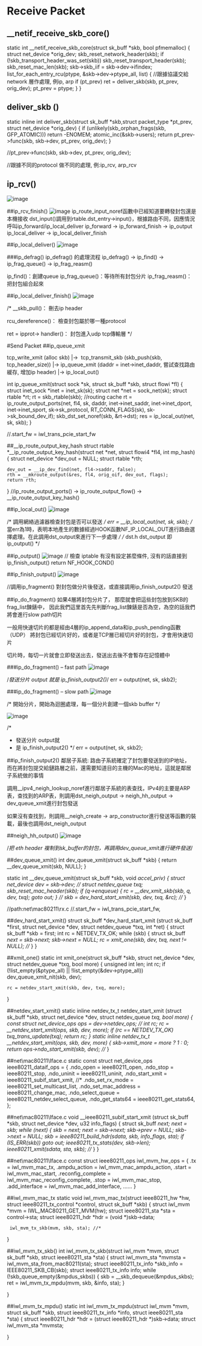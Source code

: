 # Receive Packet
## __netif_receive_skb_core()

static int __netif_receive_skb_core(struct sk_buff *skb, bool pfmemalloc)
{
	struct net_device *orig_dev;
	skb_reset_network_header(skb);
	if (!skb_transport_header_was_set(skb))
		skb_reset_transport_header(skb);
	skb_reset_mac_len(skb);
	skb->skb_iif = skb->dev->ifindex;
	list_for_each_entry_rcu(ptype, &skb->dev->ptype_all, list) 
	{	//跟據協議交給network 層作處理, 例ip, arp
		if (pt_prev)	ret = deliver_skb(skb, pt_prev, orig_dev);			pt_prev = ptype;
	}
}

## deliver_skb ()

static inline int deliver_skb(struct sk_buff *skb,struct packet_type *pt_prev,			      struct net_device *orig_dev)
{
	if (unlikely(skb_orphan_frags(skb, GFP_ATOMIC)))
	return -ENOMEM;
	atomic_inc(&skb->users);
	return pt_prev->func(skb, skb->dev, pt_prev, orig_dev);
}

//pt_prev->func(skb, skb->dev, pt_prev, orig_dev);

//跟據不同的protocol 做不同的處理, 例:ip_rcv, arp_rcv


## ip_rcv()
![image](https://github.com/MKHEYHEYHEY/linux_network_trace_code/blob/master/ip_network/pic/0_ip_rcv.png)

##ip_rcv_finish()
![image](https://github.com/MKHEYHEYHEY/linux_network_trace_code/blob/master/ip_network/pic/1_ip_rcv_finish.png)
ip_route_input_noref函數中已經知道要轉發封包還是本機接收
dst_input()調用到rtable.dst_entry->input()，根據路由不同，因應情況呼叫ip_forward/ip_local_deliver
	ip_forward -> ip_forward_finish -> ip_output
	ip_local_deliver -> ip_local_deliver_finish

##ip_local_deliver()
![image](https://github.com/MKHEYHEYHEY/linux_network_trace_code/blob/master/ip_network/pic/2_ip_local_deliver.png)

###ip_defrag()
ip_defrag() 的處理流程
ip_defrag() -> ip_find() -> ip_frag_queue() -> ip_frag_reasm() 

ip_find()：創建queue
ip_frag_queue()：等待所有封包分片
ip_frag_reasm()：把封包組合起來

##ip_local_deliver_finish()
![image](https://github.com/MKHEYHEYHEY/linux_network_trace_code/blob/master/ip_network/pic/3_ip_local_deliver_finish.png)

/*
__skb_pull()：
刪去ip header

rcu_dereference()：
檢查封包屬於哪一種protocol

ret = ipprot-> handler()：
封包進入udp tcp傳輸層
*/

#Send Packet
##ip_queue_xmit

tcp_write_xmit (alloc skb) 
|->  tcp_transmit_skb (skb_push(skb, tcp_header_size))
      |-> ip_queue_xmit (daddr = inet->inet_daddr, 嘗試查找路由緩存, 增加ip header)
	|-> ip_local_out()

int ip_queue_xmit(struct sock *sk, struct sk_buff *skb, struct flowi *fl)
{
	struct inet_sock *inet = inet_sk(sk);
	struct net *net = sock_net(sk);	struct rtable *rt;
	rt = skb_rtable(skb);				//routing cache
	rt = ip_route_output_ports(net, fl4, sk,
				   daddr, inet->inet_saddr,
				   inet->inet_dport,
				   inet->inet_sport,
				   sk->sk_protocol,
				   RT_CONN_FLAGS(sk),
				   sk->sk_bound_dev_if);
	 skb_dst_set_noref(skb, &rt->dst);
	 res = ip_local_out(net, sk, skb);
}

//.start_fw = iwl_trans_pcie_start_fw

##__ip_route_output_key_hash
struct rtable *__ip_route_output_key_hash(struct net *net, struct flowi4 *fl4,
					  int mp_hash)
{
	struct net_device *dev_out = NULL;
	struct rtable *rth;

	dev_out = __ip_dev_find(net, fl4->saddr, false);
	rth = __mkroute_output(&res, fl4, orig_oif, dev_out, flags);
	return rth;

}
//ip_route_output_ports() -> ip_route_output_flow() -> __ip_route_output_key_hash() 

##ip_local_out()
![image](https://github.com/MKHEYHEYHEY/linux_network_trace_code/blob/master/ip_network/pic/4_ip_local_out.png)

/* 調用網絡過濾器檢查封包是否可以發送 */ 
err = __ip_local_out(net, sk, skb);
/* 當err為1時，表明本地產生的數據經過HOOK函數NF_IP_LOCAL_OUT進行路由選擇處理。在此調用dst_output來進行下一步處理 */ 
/* dst.h dst_output 即 ip_output() */ 

##ip_output()
![image](https://github.com/MKHEYHEYHEY/linux_network_trace_code/blob/master/ip_network/pic/5_ip_output.png)
// 檢查 iptable 有沒有設定甚麼條件, 沒有的話直接到 ip_finish_output() 
return NF_HOOK_COND()

##ip_finish_output()
![image](https://github.com/MKHEYHEYHEY/linux_network_trace_code/blob/master/ip_network/pic/6_ip_finish_output.png)

//調用ip_fragment() 對封包做分片後發送，或直接調用ip_finish_output2() 發送

##ip_do_fragment()
如果4層將封包分片了， 那麼就會把這些封包放到SKB的frag_list鍊錶中， 因此我們這里首先先判斷frag_list鍊錶是否為空，為空的話我們將會進行slow path切片

一般用快速切片的都是經由4層的ip_append_data和ip_push_pending函數（UDP） 將封包已經切片好的，或者是TCP層已經切片好的封包，才會用快速切片

切片時，每切一片就會立即發送出去，發送出去後不會暫存在記憶體中

###ip_do_fragment() – fast path
![image](https://github.com/MKHEYHEYHEY/linux_network_trace_code/blob/master/ip_network/pic/7_ip_do_fragment.png)

/*發送分片 output 就是 ip_finish_output2()*/ 
err = output(net, sk, skb2);

###ip_do_fragment() – slow path
![image](https://github.com/MKHEYHEYHEY/linux_network_trace_code/blob/master/ip_network/pic/8_ip_do_fragment-slow%20path.png)

/* 開始分片，開始為迴圈處理，每一個分片創建一個skb buffer */

![image](https://github.com/MKHEYHEYHEY/linux_network_trace_code/blob/master/ip_network/pic/9_ip_do_fragment-slow%20path2.png)

/*
* 發送分片 output就
* 是 ip_finish_output2()
*/ 
err = output(net, sk, skb2);

##ip_finish_output2()
鄰居子系統: 路由子系統確定了封包要發送到的IP地址， 而在將封包提交給鏈路層之前，還需要知道目的主機的Mac的地址，這就是鄰居子系統做的事情

調用__ipv4_neigh_lookup_noref進行鄰居子系統的表查找，IPv4的主要是ARP表，查找到的ARP表，則調用dst_neigh_output -> neigh_hh_output -> dev_queue_xmit進行封包發送
 
如果沒有查找到，則調用__neigh_create -> arp_constructor進行發送等函數的裝載，最後也調用dst_neigh_output

##neigh_hh_output()
![image](https://github.com/MKHEYHEYHEY/linux_network_trace_code/blob/master/ip_network/pic/10_neigh_hh_output.png)

/*把 eth header 複制到sk_buffer的封包，再調用dev_queue_xmit進行硬件發送*/

##dev_queue_xmit()
int dev_queue_xmit(struct sk_buff *skb)
{	return __dev_queue_xmit(skb, NULL);	}

static int __dev_queue_xmit(struct sk_buff *skb, void *accel_priv)
{
	struct net_device *dev = skb->dev;	//*
	struct netdev_queue *txq;
	skb_reset_mac_header(skb);
	if (q->enqueue) 
	{	rc = __dev_xmit_skb(skb, q, dev, txq);	goto out;	}	//*
	skb = dev_hard_start_xmit(skb, dev, txq, &rc);	//*
}

//path:net\mac80211\rx.c
//.start_fw = iwl_trans_pcie_start_fw,

##dev_hard_start_xmit()
struct sk_buff *dev_hard_start_xmit
			(struct sk_buff *first, struct net_device *dev,
			 struct netdev_queue *txq, int *ret)
{
	struct sk_buff *skb = first;
	int rc = NETDEV_TX_OK;
	while (skb) 
	{
		struct sk_buff *next = skb->next;
		skb->next = NULL;
		rc = xmit_one(skb, dev, txq, next != NULL);	//*
	}
}

##xmit_one()
static int xmit_one(struct sk_buff *skb, struct net_device *dev,
		    struct netdev_queue *txq, bool more)
{
	unsigned int len;
	int rc;
	if (!list_empty(&ptype_all) || !list_empty(&dev->ptype_all))
		dev_queue_xmit_nit(skb, dev);

	rc = netdev_start_xmit(skb, dev, txq, more);
}

##netdev_start_xmit()
static inline netdev_tx_t netdev_start_xmit (struct sk_buff *skb, 
	struct net_device *dev, struct netdev_queue *txq, bool more)
{
	const struct net_device_ops *ops = dev->netdev_ops;	//*
	int rc;
	rc = __netdev_start_xmit(ops, skb, dev, more);
	if (rc == NETDEV_TX_OK)
		txq_trans_update(txq);
	return rc;
}
static inline netdev_tx_t __netdev_start_xmit(ops, skb, dev, more)
{
	skb->xmit_more = more ? 1 : 0;
	return ops->ndo_start_xmit(skb, dev);	//*
}

##net\mac80211\Iface.c
static const struct net_device_ops ieee80211_dataif_ops = {
	.ndo_open		= ieee80211_open,
	.ndo_stop		= ieee80211_stop,
	.ndo_uninit		= ieee80211_uninit,
	.ndo_start_xmit		= ieee80211_subif_start_xmit,	//*
	.ndo_set_rx_mode	= ieee80211_set_multicast_list,
	.ndo_set_mac_address 	= ieee80211_change_mac,
	.ndo_select_queue	= ieee80211_netdev_select_queue,
	.ndo_get_stats64	= ieee80211_get_stats64,
};

##net\mac80211\Iface.c
void __ieee80211_subif_start_xmit
	(struct sk_buff *skb, struct net_device *dev, u32 info_flags)
{
	struct sk_buff *next;
	next = skb;
	while (next) {
		skb = next;
		next = skb->next;
		skb->prev = NULL;
		skb->next = NULL;
		skb = ieee80211_build_hdr(sdata, skb, info_flags, sta);
		if (IS_ERR(skb))	goto out;
		ieee80211_tx_stats(dev, skb->len);
		ieee80211_xmit(sdata, sta, skb);	//*
	}
}

##net\mac80211\Iface.c
const struct ieee80211_ops iwl_mvm_hw_ops = 
{
	.tx = iwl_mvm_mac_tx,
	.ampdu_action = iwl_mvm_mac_ampdu_action,
	.start = iwl_mvm_mac_start,
	.reconfig_complete = iwl_mvm_mac_reconfig_complete,
	.stop = iwl_mvm_mac_stop,
	.add_interface = iwl_mvm_mac_add_interface,
	......
}

##iwl_mvm_mac_tx
static void iwl_mvm_mac_tx(struct ieee80211_hw *hw,
			   struct ieee80211_tx_control *control,
			   struct sk_buff *skb)
{ 
	struct iwl_mvm *mvm = IWL_MAC80211_GET_MVM(hw);
	struct ieee80211_sta *sta = control->sta;
	 struct ieee80211_hdr *hdr = (void *)skb->data;
	
	 iwl_mvm_tx_skb(mvm, skb, sta);	//*
}

##iwl_mvm_tx_skb()
int iwl_mvm_tx_skb(struct iwl_mvm *mvm, struct sk_buff *skb,
		   struct ieee80211_sta *sta)
{
	struct iwl_mvm_sta *mvmsta = iwl_mvm_sta_from_mac80211(sta);
	struct ieee80211_tx_info *skb_info = IEEE80211_SKB_CB(skb);
	struct ieee80211_tx_info info;
	while (!skb_queue_empty(&mpdus_skbs)) 
	{
		skb = __skb_dequeue(&mpdus_skbs);
		ret = iwl_mvm_tx_mpdu(mvm, skb, &info, sta);
	}
	
}

##iwl_mvm_tx_mpdu()
static int iwl_mvm_tx_mpdu(struct iwl_mvm *mvm, struct sk_buff *skb,
			   struct ieee80211_tx_info *info,
			   struct ieee80211_sta *sta)
{
	struct ieee80211_hdr *hdr = (struct ieee80211_hdr *)skb->data;
	struct iwl_mvm_sta *mvmsta;
		
}
